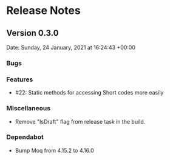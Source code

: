 # Release Notes

## Version 0.3.0

Date: Sunday, 24 January, 2021 at 16:24:43 +00:00

### Bugs

### Features

* #22: Static methods for accessing Short codes more easily

### Miscellaneous

* Remove "IsDraft" flag from release task in the build.

### Dependabot

* Bump Moq from 4.15.2 to 4.16.0

